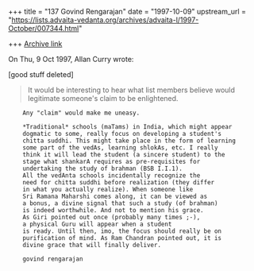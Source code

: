 +++
title = "137 Govind Rengarajan"
date = "1997-10-09"
upstream_url = "https://lists.advaita-vedanta.org/archives/advaita-l/1997-October/007344.html"

+++
[Archive link](https://lists.advaita-vedanta.org/archives/advaita-l/1997-October/007344.html)

On Thu, 9 Oct 1997, Allan Curry wrote:

[good stuff deleted]

> It would be interesting to hear what list members believe would legitimate
> someone's claim to be enlightened.
>
        Any "claim" would make me uneasy.

        *Traditional* schools (maTams) in India, which might appear
        dogmatic to some, really focus on developing a student's
        chitta suddhi. This might take place in the form of learning
        some part of the vedAs, learning shlokAs, etc. I really
        think it will lead the student (a sincere student) to the
        stage what shankarA requires as pre-requisites for
        undertaking the study of brahman (BSB I.I.1).
        All the vedAnta schools incidentally recognize the
        need for chitta suddhi before realization (they differ
        in what you actually realize). When someone like
        Sri Ramana Maharshi comes along, it can be viewed as
        a bonus, a divine signal that such a study (of brahman)
        is indeed worthwhile. And not to mention his grace.
        As Giri pointed out once (probably many times ;-),
        a physical Guru will appear when a student
        is ready. Until then, imo, the focus should really be on
        purification of mind. As Ram Chandran pointed out, it is
        divine grace that will finally deliver.

        govind rengarajan


